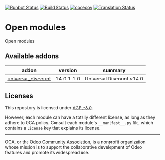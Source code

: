 [![Runbot Status](https://runbot.odoo-community.org/runbot/badge/flat//14.0.svg)](https://runbot.odoo-community.org/runbot/repo/github-com-oca-open-modules-)
[![Build Status](https://travis-ci.com/OCA/open-modules.svg?branch=14.0)](https://travis-ci.com/OCA/open-modules)
[![codecov](https://codecov.io/gh/OCA/open-modules/branch/14.0/graph/badge.svg)](https://codecov.io/gh/OCA/open-modules)
[![Translation Status](https://translation.odoo-community.org/widgets/open-modules-14-0/-/svg-badge.svg)](https://translation.odoo-community.org/engage/open-modules-14-0/?utm_source=widget)

<!-- /!\ do not modify above this line -->

# Open modules

Open modules

<!-- /!\ do not modify below this line -->

<!-- prettier-ignore-start -->

[//]: # (addons)

Available addons
----------------
addon | version | summary
--- | --- | ---
[universal_discount](universal_discount/) | 14.0.1.1.0 | Universal Discount v14.0

[//]: # (end addons)

<!-- prettier-ignore-end -->

## Licenses

This repository is licensed under [AGPL-3.0](LICENSE).

However, each module can have a totally different license, as long as they adhere to OCA
policy. Consult each module's `__manifest__.py` file, which contains a `license` key
that explains its license.

----

OCA, or the [Odoo Community Association](http://odoo-community.org/), is a nonprofit
organization whose mission is to support the collaborative development of Odoo features
and promote its widespread use.
